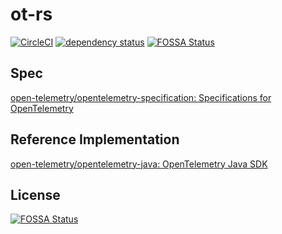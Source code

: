 # ot-rs
[![CircleCI](https://circleci.com/gh/ROki1988/ot-rs.svg?style=svg)](https://circleci.com/gh/ROki1988/ot-rs) [![dependency status](https://deps.rs/repo/github/ROki1988/ot-rs/status.svg)](https://deps.rs/repo/github/ROki1988/ot-rs) [![FOSSA Status](https://app.fossa.io/api/projects/git%2Bgithub.com%2FROki1988%2Fot-rs.svg?type=shield)](https://app.fossa.io/projects/git%2Bgithub.com%2FROki1988%2Fot-rs?ref=badge_shield)


## Spec

[open-telemetry/opentelemetry-specification: Specifications for OpenTelemetry](https://github.com/open-telemetry/opentelemetry-specification)

## Reference Implementation

[open-telemetry/opentelemetry-java: OpenTelemetry Java SDK](https://github.com/open-telemetry/opentelemetry-java)



## License
[![FOSSA Status](https://app.fossa.io/api/projects/git%2Bgithub.com%2FROki1988%2Fot-rs.svg?type=large)](https://app.fossa.io/projects/git%2Bgithub.com%2FROki1988%2Fot-rs?ref=badge_large)
